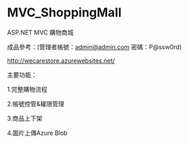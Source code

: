MVC_ShoppingMall
===============

ASP.NET MVC 購物商城

成品參考：(管理者帳號：admin@admin.com 密碼：P@ssw0rd)

http://wecarestore.azurewebsites.net/

主要功能：

1.完整購物流程

2.帳號控管&權限管理

3.商品上下架

4.圖片上傳Azure Blob
